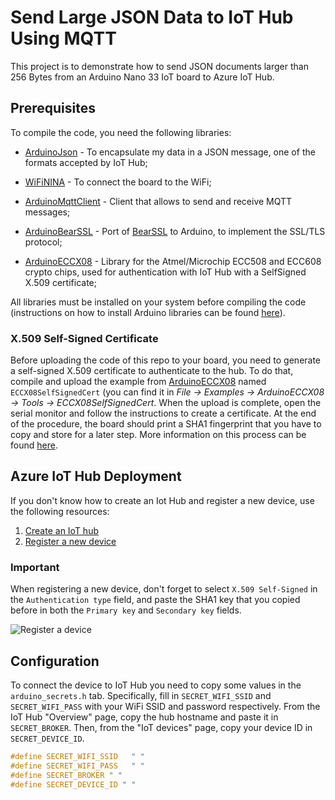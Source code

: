 # Send Large JSON Data to IoT Hub Using MQTT

This project is to demonstrate how to send JSON documents larger than 256 Bytes from an Arduino Nano 33 IoT board to Azure IoT Hub.

## Prerequisites

To compile the code, you need the following libraries:

- [ArduinoJson](https://arduinojson.org) - To encapsulate my data in a JSON message, one of the formats accepted by IoT Hub;

- [WiFiNINA](https://github.com/arduino-libraries/WiFiNINA) - To connect the board to the WiFi;

- [ArduinoMqttClient](https://github.com/arduino-libraries/ArduinoMqttClient) - Client that allows to send and receive MQTT messages;

- [ArduinoBearSSL](https://github.com/arduino-libraries/ArduinoBearSSL) - Port of [BearSSL](https://bearssl.org/) to Arduino, to implement the SSL/TLS protocol;

- [ArduinoECCX08](https://github.com/arduino-libraries/ArduinoECCX08) - Library for the Atmel/Microchip ECC508 and ECC608 crypto chips, used for authentication with IoT Hub with a SelfSigned X.509 certificate;

All libraries must be installed on your system before compiling the code (instructions on how to install Arduino libraries can be found [here](https://www.arduino.cc/en/guide/libraries)).

### X.509 Self-Signed Certificate

Before uploading the code of this repo to your board, you need to generate a self-signed X.509 certificate to authenticate to the hub. To do that, compile and upload the example from [ArduinoECCX08](https://github.com/arduino-libraries/ArduinoECCX08) named ``ECCX08SelfSignedCert`` (you can find it in *File -> Examples -> ArduinoECCX08 -> Tools -> ECCX08SelfSignedCert*. When the upload is complete, open the serial monitor and follow the instructions to create a certificate. At the end of the procedure, the board should print a SHA1 fingerprint that you have to copy and store for a later step. More information on this process can be found [here](https://www.hackster.io/Arduino_Genuino/securely-connecting-an-arduino-nb-1500-to-azure-iot-hub-af6470).

## Azure IoT Hub Deployment

If you don't know how to create an Iot Hub and register a new device, use the following resources:
1. [Create an IoT hub](https://docs.microsoft.com/en-us/azure/iot-hub/iot-hub-create-through-portal#create-an-iot-hub)
2. [Register a new device](https://docs.microsoft.com/en-us/azure/iot-hub/iot-hub-create-through-portal#register-a-new-device-in-the-iot-hub)

### Important

When registering a new device, don't forget to select ``X.509 Self-Signed`` in the ``Authentication type`` field, and paste the SHA1 key that you copied before in both the ``Primary key`` and ``Secondary key`` fields.

<img align="center" alt="Register a device" src=""/>  

## Configuration

To connect the device to IoT Hub you need to copy some values in the ``arduino_secrets.h`` tab. Specifically, fill in ``SECRET_WIFI_SSID`` and ``SECRET_WIFI_PASS`` with your WiFi SSID and password respectively. From the IoT Hub "Overview" page, copy the hub hostname and paste it in ``SECRET_BROKER``. Then, from the "IoT devices" page, copy your device ID in ``SECRET_DEVICE_ID``.

```c++
#define SECRET_WIFI_SSID   " " 
#define SECRET_WIFI_PASS   " "
#define SECRET_BROKER " "
#define SECRET_DEVICE_ID " "

```
